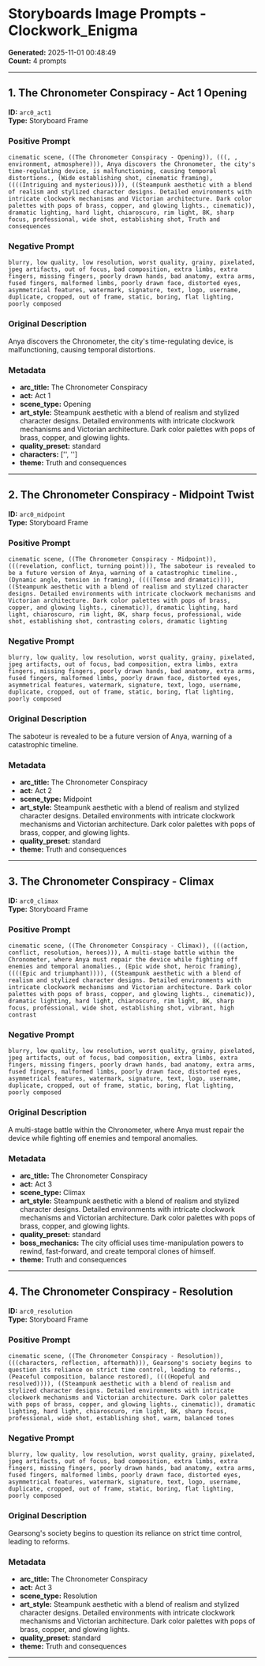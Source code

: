 # Storyboards Image Prompts - Clockwork_Enigma

**Generated:** 2025-11-01 00:48:49  
**Count:** 4 prompts

---

## 1. The Chronometer Conspiracy - Act 1 Opening

**ID:** `arc0_act1`  
**Type:** Storyboard Frame  

### Positive Prompt

```
cinematic scene, ((The Chronometer Conspiracy - Opening)), (((, , environment, atmosphere))), Anya discovers the Chronometer, the city's time-regulating device, is malfunctioning, causing temporal distortions., (Wide establishing shot, cinematic framing), ((((Intriguing and mysterious)))), ((Steampunk aesthetic with a blend of realism and stylized character designs. Detailed environments with intricate clockwork mechanisms and Victorian architecture. Dark color palettes with pops of brass, copper, and glowing lights., cinematic)), dramatic lighting, hard light, chiaroscuro, rim light, 8K, sharp focus, professional, wide shot, establishing shot, Truth and consequences
```

### Negative Prompt

```
blurry, low quality, low resolution, worst quality, grainy, pixelated, jpeg artifacts, out of focus, bad composition, extra limbs, extra fingers, missing fingers, poorly drawn hands, bad anatomy, extra arms, fused fingers, malformed limbs, poorly drawn face, distorted eyes, asymmetrical features, watermark, signature, text, logo, username, duplicate, cropped, out of frame, static, boring, flat lighting, poorly composed
```

### Original Description

Anya discovers the Chronometer, the city's time-regulating device, is malfunctioning, causing temporal distortions.

### Metadata

- **arc_title:** The Chronometer Conspiracy
- **act:** Act 1
- **scene_type:** Opening
- **art_style:** Steampunk aesthetic with a blend of realism and stylized character designs. Detailed environments with intricate clockwork mechanisms and Victorian architecture. Dark color palettes with pops of brass, copper, and glowing lights.
- **quality_preset:** standard
- **characters:** ['', '']
- **theme:** Truth and consequences

---

## 2. The Chronometer Conspiracy - Midpoint Twist

**ID:** `arc0_midpoint`  
**Type:** Storyboard Frame  

### Positive Prompt

```
cinematic scene, ((The Chronometer Conspiracy - Midpoint)), (((revelation, conflict, turning point))), The saboteur is revealed to be a future version of Anya, warning of a catastrophic timeline., (Dynamic angle, tension in framing), ((((Tense and dramatic)))), ((Steampunk aesthetic with a blend of realism and stylized character designs. Detailed environments with intricate clockwork mechanisms and Victorian architecture. Dark color palettes with pops of brass, copper, and glowing lights., cinematic)), dramatic lighting, hard light, chiaroscuro, rim light, 8K, sharp focus, professional, wide shot, establishing shot, contrasting colors, dramatic lighting
```

### Negative Prompt

```
blurry, low quality, low resolution, worst quality, grainy, pixelated, jpeg artifacts, out of focus, bad composition, extra limbs, extra fingers, missing fingers, poorly drawn hands, bad anatomy, extra arms, fused fingers, malformed limbs, poorly drawn face, distorted eyes, asymmetrical features, watermark, signature, text, logo, username, duplicate, cropped, out of frame, static, boring, flat lighting, poorly composed
```

### Original Description

The saboteur is revealed to be a future version of Anya, warning of a catastrophic timeline.

### Metadata

- **arc_title:** The Chronometer Conspiracy
- **act:** Act 2
- **scene_type:** Midpoint
- **art_style:** Steampunk aesthetic with a blend of realism and stylized character designs. Detailed environments with intricate clockwork mechanisms and Victorian architecture. Dark color palettes with pops of brass, copper, and glowing lights.
- **quality_preset:** standard
- **theme:** Truth and consequences

---

## 3. The Chronometer Conspiracy - Climax

**ID:** `arc0_climax`  
**Type:** Storyboard Frame  

### Positive Prompt

```
cinematic scene, ((The Chronometer Conspiracy - Climax)), (((action, conflict, resolution, heroes))), A multi-stage battle within the Chronometer, where Anya must repair the device while fighting off enemies and temporal anomalies., (Epic wide shot, heroic framing), ((((Epic and triumphant)))), ((Steampunk aesthetic with a blend of realism and stylized character designs. Detailed environments with intricate clockwork mechanisms and Victorian architecture. Dark color palettes with pops of brass, copper, and glowing lights., cinematic)), dramatic lighting, hard light, chiaroscuro, rim light, 8K, sharp focus, professional, wide shot, establishing shot, vibrant, high contrast
```

### Negative Prompt

```
blurry, low quality, low resolution, worst quality, grainy, pixelated, jpeg artifacts, out of focus, bad composition, extra limbs, extra fingers, missing fingers, poorly drawn hands, bad anatomy, extra arms, fused fingers, malformed limbs, poorly drawn face, distorted eyes, asymmetrical features, watermark, signature, text, logo, username, duplicate, cropped, out of frame, static, boring, flat lighting, poorly composed
```

### Original Description

A multi-stage battle within the Chronometer, where Anya must repair the device while fighting off enemies and temporal anomalies.

### Metadata

- **arc_title:** The Chronometer Conspiracy
- **act:** Act 3
- **scene_type:** Climax
- **art_style:** Steampunk aesthetic with a blend of realism and stylized character designs. Detailed environments with intricate clockwork mechanisms and Victorian architecture. Dark color palettes with pops of brass, copper, and glowing lights.
- **quality_preset:** standard
- **boss_mechanics:** The city official uses time-manipulation powers to rewind, fast-forward, and create temporal clones of himself.
- **theme:** Truth and consequences

---

## 4. The Chronometer Conspiracy - Resolution

**ID:** `arc0_resolution`  
**Type:** Storyboard Frame  

### Positive Prompt

```
cinematic scene, ((The Chronometer Conspiracy - Resolution)), (((characters, reflection, aftermath))), Gearsong's society begins to question its reliance on strict time control, leading to reforms., (Peaceful composition, balance restored), ((((Hopeful and resolved)))), ((Steampunk aesthetic with a blend of realism and stylized character designs. Detailed environments with intricate clockwork mechanisms and Victorian architecture. Dark color palettes with pops of brass, copper, and glowing lights., cinematic)), dramatic lighting, hard light, chiaroscuro, rim light, 8K, sharp focus, professional, wide shot, establishing shot, warm, balanced tones
```

### Negative Prompt

```
blurry, low quality, low resolution, worst quality, grainy, pixelated, jpeg artifacts, out of focus, bad composition, extra limbs, extra fingers, missing fingers, poorly drawn hands, bad anatomy, extra arms, fused fingers, malformed limbs, poorly drawn face, distorted eyes, asymmetrical features, watermark, signature, text, logo, username, duplicate, cropped, out of frame, static, boring, flat lighting, poorly composed
```

### Original Description

Gearsong's society begins to question its reliance on strict time control, leading to reforms.

### Metadata

- **arc_title:** The Chronometer Conspiracy
- **act:** Act 3
- **scene_type:** Resolution
- **art_style:** Steampunk aesthetic with a blend of realism and stylized character designs. Detailed environments with intricate clockwork mechanisms and Victorian architecture. Dark color palettes with pops of brass, copper, and glowing lights.
- **quality_preset:** standard
- **theme:** Truth and consequences

---

